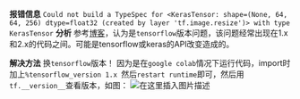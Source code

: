 ﻿**报错信息**
`Could not build a TypeSpec for <KerasTensor: shape=(None, 64, 64, 256) dtype=float32 (created by layer 'tf.image.resize')> with type KerasTensor`
**分析**
参考[博客](https://stackoverflow.com/questions/65383964/typeerror-could-not-build-a-typespec-with-type-kerastensor)，认为是`tensorflow`版本问题，该问题经常出现在1.x和2.x的代码之间。可能是tensorflow或keras的API改变造成的。

**解决方法**
换`tensorflow`版本！
因为是在`google colab`情况下运行代码，import时加上`%tensorflow_version 1.x `然后`restart runtime`即可，然后用`tf.__version__`查看版本，如图：
![在这里插入图片描述](https://img-blog.csdnimg.cn/20210303181403816.png#pic_center)

